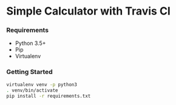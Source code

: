 # Simple Calculator with Travis CI

### Requirements
- Python 3.5+
- Pip
- Virtualenv 

### Getting Started
``` bash
virtualenv venv -p python3
. venv/bin/activate
pip install -r requirements.txt
```
